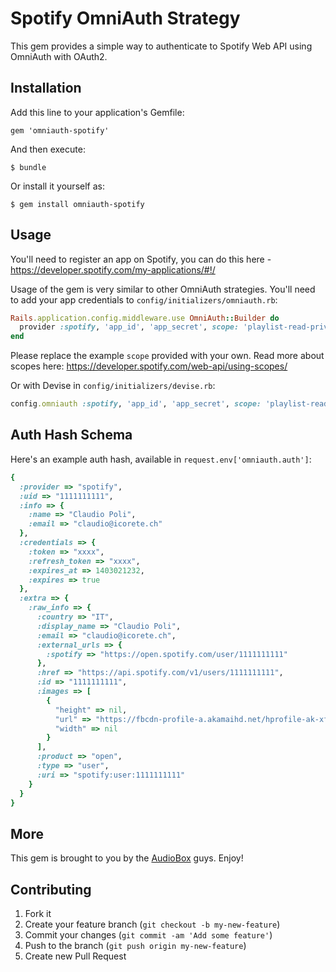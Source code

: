 # Spotify OmniAuth Strategy

This gem provides a simple way to authenticate to Spotify Web API using OmniAuth with OAuth2.

## Installation

Add this line to your application's Gemfile:

    gem 'omniauth-spotify'

And then execute:

    $ bundle

Or install it yourself as:

    $ gem install omniauth-spotify

## Usage

You'll need to register an app on Spotify, you can do this here - https://developer.spotify.com/my-applications/#!/

Usage of the gem is very similar to other OmniAuth strategies.
You'll need to add your app credentials to `config/initializers/omniauth.rb`:

```ruby
Rails.application.config.middleware.use OmniAuth::Builder do
  provider :spotify, 'app_id', 'app_secret', scope: 'playlist-read-private user-read-private user-read-email'
end
```

Please replace the example `scope` provided with your own.
Read more about scopes here: https://developer.spotify.com/web-api/using-scopes/

Or with Devise in `config/initializers/devise.rb`:

```ruby
config.omniauth :spotify, 'app_id', 'app_secret', scope: 'playlist-read-private user-read-private user-read-email'
```

## Auth Hash Schema

Here's an example auth hash, available in `request.env['omniauth.auth']`:

```ruby
{
  :provider => "spotify",
  :uid => "1111111111",
  :info => {
    :name => "Claudio Poli",
    :email => "claudio@icorete.ch"
  },
  :credentials => {
    :token => "xxxx",
    :refresh_token => "xxxx",
    :expires_at => 1403021232,
    :expires => true
  },
  :extra => {
    :raw_info => {
      :country => "IT",
      :display_name => "Claudio Poli",
      :email => "claudio@icorete.ch",
      :external_urls => {
        :spotify => "https://open.spotify.com/user/1111111111"
      },
      :href => "https://api.spotify.com/v1/users/1111111111",
      :id => "1111111111",
      :images => [
        {
          "height" => nil,
          "url" => "https://fbcdn-profile-a.akamaihd.net/hprofile-ak-xfp1/t1.0-1/s320x320/301234_1962753760624_625151598_n.jpg",
          "width" => nil
        }
      ],
      :product => "open",
      :type => "user",
      :uri => "spotify:user:1111111111"
    }
  }
}

```

## More

This gem is brought to you by the [AudioBox](https://audiobox.fm) guys.
Enjoy!

## Contributing

1. Fork it
2. Create your feature branch (`git checkout -b my-new-feature`)
3. Commit your changes (`git commit -am 'Add some feature'`)
4. Push to the branch (`git push origin my-new-feature`)
5. Create new Pull Request
